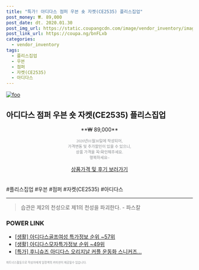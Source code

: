 ```yaml
--- 
title: "특가! 아디다스 점퍼 우븐 숏 자켓(CE2535) 플리스집업" 
post_money: ₩. 89,000 
post_date: dt. 2020.01.30 
post_img_url: https://static.coupangcdn.com/image/vendor_inventory/images/2018/10/09/14/0/7e079d45-b1cd-45b4-a7f5-6d745bef6926.jpg 
post_link_url: https://coupa.ng/bnFLxb 
categories: 
  - vendor_inventory 
tags: 
  - 플리스집업 
  - 우븐 
  - 점퍼 
  - 자켓(CE2535) 
  - 아디다스 
--- 
```

[![foo](https://static.coupangcdn.com/image/vendor_inventory/images/2018/10/09/14/0/7e079d45-b1cd-45b4-a7f5-6d745bef6926.jpg)](https://coupa.ng/bnFLxb) 

## 아디다스 점퍼 우븐 숏 자켓(CE2535) 플리스집업 
<p style="text-align: center;">**₩ 89,000**</p> 
<p style="text-align: center;"><span style="color: #898c8f; font-family: Georgia,Times,serif; font-size: 0.75em;">2020년01월30일에 작성되어, <br>가격변동 및 추가할인이 있을 수 있으니,<br> 상품 가격을 꼭!확인해주세요.<br>행복하세요~</span> 
</p>	 
<div markdown="0" style="text-align: center;"><a href="https://coupa.ng/bnFLxb" class="btn btn--success">상품가격 및 후기 보러가기</a></div> 
<br><br> 
  #플리스집업 #우븐 #점퍼 #자켓(CE2535) #아디다스 
<hr> 

> 습관은 제2의 천성으로 제1의 천성을 파괴한다. - 파스칼 


### POWER LINK

* <a href="https://blog.naver.com/sakai111/221779670362" target="_blank"> [생활] 아디다스골프여성 특가정보 순위 ~57위</a>
* <a href="https://blog.naver.com/sakai111/221770778961" target="_blank"> [생활] 아디다스모자특가정보 순위 ~49위</a>
* <a href="https://blog.naver.com/santokki14/221790212290" target="_blank">[특가] 후니슈즈 아디다스 오리지날 커플 운동화 스니커즈...</a>

<span style="color: #898c8f; font-family: Georgia,Times,serif; font-size: 0.55em;">파트너스활동으로 작성자에게 일정액의 커미션이 제공될수 있습니다.</span> 
